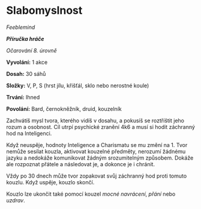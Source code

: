 # Slabomyslnost

*Feeblemind*

***Příručka hráče***

*Očarování 8. úrovně*

**Vyvolání:** 1 akce

**Dosah:** 30 sáhů

**Složky:** V, P, S (hrst jílu, křišťál, sklo nebo nerostné koule)

**Trvání:** Ihned

**Povolání:** Bard, černokněžník, druid, kouzelník

Zachvátíš mysl tvora, kterého vidíš v dosahu, a pokusíš se roztříštit jeho rozum a osobnost. Cíl utrpí psychické zranění 4k6 a musí si hodit záchranný hod na Inteligenci.

Když neuspěje, hodnoty Inteligence a Charismatu se mu změní na 1. Tvor nemůže sesílat kouzla, aktivovat kouzelné předměty, nerozumí žádnému jazyku a nedokáže komunikovat žádným srozumitelným způsobem. Dokáže ale rozpoznat přátele a následovat je, a dokonce je i chránit.

Vždy po 30 dnech může tvor zopakovat svůj záchranný hod proti tomuto kouzlu. Když uspěje, kouzlo skončí.

Kouzlo lze ukončit také pomocí kouzel *mocné navrácení*, *přání* nebo *uzdrav*.
<!--stackedit_data:
eyJoaXN0b3J5IjpbLTEyMDEwNDgzMTldfQ==
-->